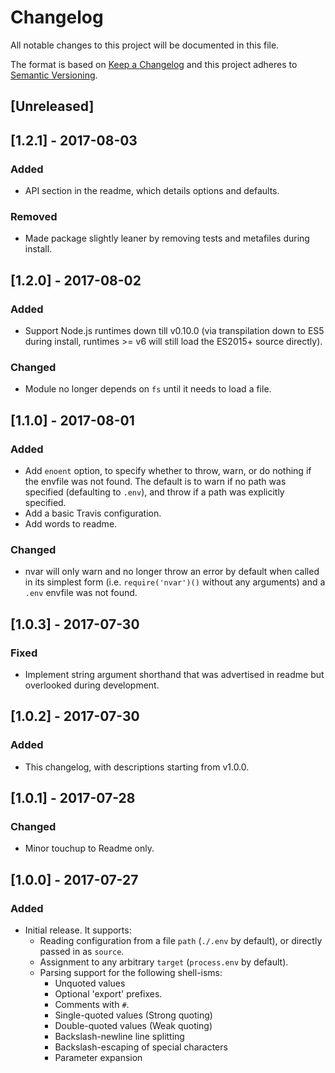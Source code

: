 # Changelog
All notable changes to this project will be documented in this file.

The format is based on [Keep a Changelog](http://keepachangelog.com/en/1.0.0/)
and this project adheres to [Semantic Versioning](http://semver.org/spec/v2.0.0.html).

## [Unreleased]

## [1.2.1] - 2017-08-03
### Added
- API section in the readme, which details options and defaults.

### Removed
- Made package slightly leaner by removing tests and metafiles during install.

## [1.2.0] - 2017-08-02
### Added
- Support Node.js runtimes down till v0.10.0 (via transpilation down to ES5 during install, runtimes >= v6 will still load the ES2015+ source directly).

### Changed
- Module no longer depends on `fs` until it needs to load a file.

## [1.1.0] - 2017-08-01
### Added
- Add `enoent` option, to specify whether to throw, warn, or do nothing if the envfile was not found. The default is to warn if no path was specified (defaulting to `.env`), and throw if a path was explicitly specified.
- Add a basic Travis configuration.
- Add words to readme.

### Changed
- nvar will only warn and no longer throw an error by default when called in its simplest form (i.e. `require('nvar')()` without any arguments) and a `.env` envfile was not found.

## [1.0.3] - 2017-07-30
### Fixed
- Implement string argument shorthand that was advertised in readme but overlooked during development.

## [1.0.2] - 2017-07-30
### Added
- This changelog, with descriptions starting from v1.0.0.

## [1.0.1] - 2017-07-28
### Changed
- Minor touchup to Readme only.

## [1.0.0] - 2017-07-27
### Added
- Initial release. It supports:
  - Reading configuration from a file `path` (`./.env` by default), or directly passed in as `source`.
  - Assignment to any arbitrary `target` (`process.env` by default).
  - Parsing support for the following shell-isms:
    - Unquoted values
    - Optional 'export' prefixes.
    - Comments with `#`.
    - Single-quoted values (Strong quoting)
    - Double-quoted values (Weak quoting)
    - Backslash-newline line splitting
    - Backslash-escaping of special characters
    - Parameter expansion
